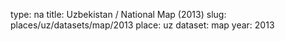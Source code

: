 type: na
title: Uzbekistan / National Map (2013)
slug: places/uz/datasets/map/2013
place: uz
dataset: map
year: 2013
